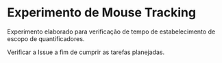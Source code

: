 # Experimento de Mouse Tracking
Experimento elaborado para verificação de tempo de estabelecimento de escopo de quantificadores.

Verificar a Issue a fim de cumprir as tarefas planejadas.
